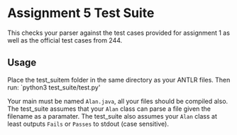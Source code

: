 # Assignment 5 Test Suite

This checks your parser against the test cases provided for assignment 1 as well as the official test cases from 244.

## Usage 
Place the test_suitem folder in the same directory as your ANTLR files. Then run:
`python3 test_suite/test.py'

Your main must be named `Alan.java`, all your files should be compiled also. The test_suite assumes that your `Alan` class can parse a file given the filename as a paramater. The test_suite also assumes your `Alan` class at least outputs `Fails` or `Passes` to stdout (case sensitive).